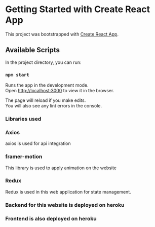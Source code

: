 # Getting Started with Create React App

This project was bootstrapped with [Create React App](https://github.com/facebook/create-react-app).

## Available Scripts

In the project directory, you can run:

### `npm start`

Runs the app in the development mode.\
Open [http://localhost:3000](http://localhost:3000) to view it in the browser.

The page will reload if you make edits.\
You will also see any lint errors in the console.


### Libraries used
### Axios
axios is used for api integration
### framer-motion
This library is used to apply animation on the website
### Redux
Redux is used in this web application for state management.

### Backend for this website is deployed on heroku 

### Frontend is also deployed on heroku


